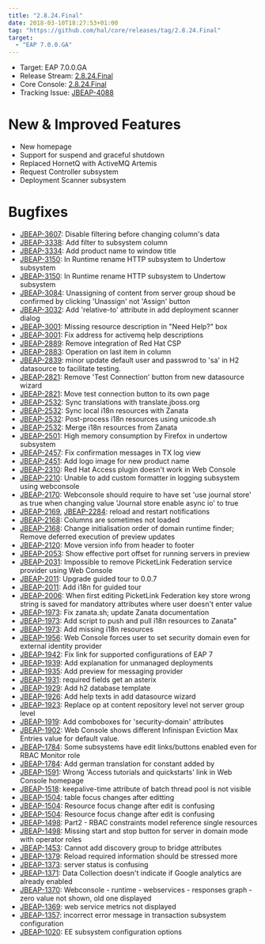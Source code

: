 ```yaml
---
title: "2.8.24.Final"
date: 2018-03-10T18:27:53+01:00
tag: "https://github.com/hal/core/releases/tag/2.8.24.Final"
target: 
  - "EAP 7.0.0.GA"
---
```

- Target: EAP 7.0.0.GA
- Release Stream: [2.8.24.Final](https://github.com/hal/release-stream/releases/tag/2.8.24.Final)
- Core Console: [2.8.24.Final](https://github.com/hal/core/releases/tag/2.8.24.Final)
- Tracking Issue: [JBEAP-4088](https://issues.jboss.org/browse/JBEAP-4088)

# New & Improved Features

- New homepage
- Support for suspend and graceful shutdown
- Replaced HornetQ with ActiveMQ Artemis
- Request Controller subsystem
- Deployment Scanner subsystem

# Bugfixes

- [JBEAP-3607](https://jira.jboss.org/browse/JBEAP-3607): Disable filtering before changing column's data
- [JBEAP-3338](https://jira.jboss.org/browse/JBEAP-3338): Add filter to subsystem column
- [JBEAP-3334](https://jira.jboss.org/browse/JBEAP-3334): Add product name to window title
- [JBEAP-3150](https://jira.jboss.org/browse/JBEAP-3150): In Runtime rename HTTP subsystem to Undertow subsystem
- [JBEAP-3150](https://jira.jboss.org/browse/JBEAP-3150): In Runtime rename HTTP subsystem to Undertow subsystem
- [JBEAP-3084](https://jira.jboss.org/browse/JBEAP-3084): Unassigning of content from server group shoud be confirmed by clicking 'Unassign' not 'Assign' button
- [JBEAP-3032](https://jira.jboss.org/browse/JBEAP-3032): Add 'relative-to' attribute in add deployment scanner dialog
- [JBEAP-3001](https://jira.jboss.org/browse/JBEAP-3001): Missing resource description in "Need Help?" box
- [JBEAP-3001](https://jira.jboss.org/browse/JBEAP-3001): Fix address for activemq help descriptions
- [JBEAP-2889](https://jira.jboss.org/browse/JBEAP-2889): Remove integration of Red Hat CSP
- [JBEAP-2883](https://jira.jboss.org/browse/JBEAP-2883): Operation on last item in column
- [JBEAP-2839](https://jira.jboss.org/browse/JBEAP-2839): minor update default user and passwrod to 'sa' in H2 datasource to facilitate testing.
- [JBEAP-2821](https://jira.jboss.org/browse/JBEAP-2821): Remove 'Test Connection' button from new datasource wizard
- [JBEAP-2821](https://jira.jboss.org/browse/JBEAP-2821): Move test connection button to its own page
- [JBEAP-2532](https://jira.jboss.org/browse/JBEAP-2532): Sync translations with translate.jboss.org
- [JBEAP-2532](https://jira.jboss.org/browse/JBEAP-2532): Sync local i18n resources with Zanata
- [JBEAP-2532](https://jira.jboss.org/browse/JBEAP-2532): Post-process i18n resources using unicode.sh
- [JBEAP-2532](https://jira.jboss.org/browse/JBEAP-2532): Merge i18n resources from Zanata
- [JBEAP-2501](https://jira.jboss.org/browse/JBEAP-2501): High memory consumption by Firefox in undertow subsystem
- [JBEAP-2457](https://jira.jboss.org/browse/JBEAP-2457): Fix confirmation messages in TX log view
- [JBEAP-2451](https://jira.jboss.org/browse/JBEAP-2451): Add logo image for new product name
- [JBEAP-2310](https://jira.jboss.org/browse/JBEAP-2310): Red Hat Access plugin doesn't work in Web Console
- [JBEAP-2210](https://jira.jboss.org/browse/JBEAP-2210): Unable to add custom formatter in logging subsystem using webconsole
- [JBEAP-2170](https://jira.jboss.org/browse/JBEAP-2170): Webconsole should require to have set 'use journal store' as true when changing value 'Journal store enable async io' to true
- [JBEAP-2169](https://jira.jboss.org/browse/JBEAP-2169), [JBEAP-2284](https://jira.jboss.org/browse/JBEAP-2284): reload and restart notifications
- [JBEAP-2168](https://jira.jboss.org/browse/JBEAP-2168): Columns are sometimes not loaded
- [JBEAP-2168](https://jira.jboss.org/browse/JBEAP-2168): Change initialisation order of domain runtime finder; Remove deferred execution of preview updates
- [JBEAP-2120](https://jira.jboss.org/browse/JBEAP-2120): Move version info from header to footer
- [JBEAP-2053](https://jira.jboss.org/browse/JBEAP-2053): Show effective port offset for running servers in preview
- [JBEAP-2031](https://jira.jboss.org/browse/JBEAP-2031): Impossible to remove PicketLink Federation service provider using Web Console
- [JBEAP-2011](https://jira.jboss.org/browse/JBEAP-2011): Upgrade guided tour to 0.0.7
- [JBEAP-2011](https://jira.jboss.org/browse/JBEAP-2011): Add i18n for guided tour
- [JBEAP-2006](https://jira.jboss.org/browse/JBEAP-2006): When first editing PicketLink Federation key store wrong string is saved for mandatory attributes where user doesn't enter value
- [JBEAP-1973](https://jira.jboss.org/browse/JBEAP-1973): Fix zanata.sh; update Zanata documentation
- [JBEAP-1973](https://jira.jboss.org/browse/JBEAP-1973): Add script to push and pull i18n resources to Zanata"
- [JBEAP-1973](https://jira.jboss.org/browse/JBEAP-1973): Add missing i18n resources
- [JBEAP-1956](https://jira.jboss.org/browse/JBEAP-1956): Web Console forces user to set security domain even for external identity provider
- [JBEAP-1942](https://jira.jboss.org/browse/JBEAP-1942): Fix link for supported configurations of EAP 7
- [JBEAP-1939](https://jira.jboss.org/browse/JBEAP-1939): Add explanation for unmanaged deployments
- [JBEAP-1935](https://jira.jboss.org/browse/JBEAP-1935): Add preview for messaging provider
- [JBEAP-1931](https://jira.jboss.org/browse/JBEAP-1931): required fields get an asterix
- [JBEAP-1929](https://jira.jboss.org/browse/JBEAP-1929): Add h2 database template
- [JBEAP-1926](https://jira.jboss.org/browse/JBEAP-1926): Add help texts in add datasource wizard
- [JBEAP-1923](https://jira.jboss.org/browse/JBEAP-1923): Replace op at content repository level not server group level
- [JBEAP-1919](https://jira.jboss.org/browse/JBEAP-1919): Add comboboxes for 'security-domain' attributes
- [JBEAP-1902](https://jira.jboss.org/browse/JBEAP-1902): Web Console shows different Infinispan Eviction Max Entries value for default value.
- [JBEAP-1784](https://jira.jboss.org/browse/JBEAP-1784): Some subsystems have edit links/buttons enabled even for RBAC Monitor role
- [JBEAP-1784](https://jira.jboss.org/browse/JBEAP-1784): Add german translation for constant added by
- [JBEAP-1591](https://jira.jboss.org/browse/JBEAP-1591): Wrong 'Access tutorials and quickstarts' link in Web Console homepage
- [JBEAP-1518](https://jira.jboss.org/browse/JBEAP-1518): keepalive-time attribute of batch thread pool is not visible
- [JBEAP-1504](https://jira.jboss.org/browse/JBEAP-1504): table focus changes after editting
- [JBEAP-1504](https://jira.jboss.org/browse/JBEAP-1504): Resource focus change after edit is confusing
- [JBEAP-1504](https://jira.jboss.org/browse/JBEAP-1504): Resource focus change after edit is confusing
- [JBEAP-1498](https://jira.jboss.org/browse/JBEAP-1498): Part2 - RBAC constraints model reference single resources
- [JBEAP-1498](https://jira.jboss.org/browse/JBEAP-1498): Missing start and stop button for server in domain mode with operator roles
- [JBEAP-1453](https://jira.jboss.org/browse/JBEAP-1453): Cannot add discovery group to bridge attributes
- [JBEAP-1379](https://jira.jboss.org/browse/JBEAP-1379): Reload required information should be stressed more
- [JBEAP-1373](https://jira.jboss.org/browse/JBEAP-1373): server status is confusing
- [JBEAP-1371](https://jira.jboss.org/browse/JBEAP-1371): Data Collection doesn't indicate if Google analytics are already enabled
- [JBEAP-1370](https://jira.jboss.org/browse/JBEAP-1370): Webconsole - runtime - webservices - responses graph - zero value not shown, old one displayed
- [JBEAP-1369](https://jira.jboss.org/browse/JBEAP-1369): web service metrics not displayed
- [JBEAP-1357](https://jira.jboss.org/browse/JBEAP-1357): incorrect error message in transaction subsystem configuration
- [JBEAP-1020](https://jira.jboss.org/browse/JBEAP-1020): EE subsystem configuration options

